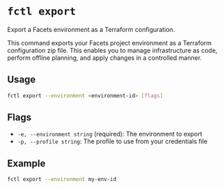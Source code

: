 # `fctl export`

Export a Facets environment as a Terraform configuration.

This command exports your Facets project environment as a Terraform configuration zip file. This enables you to manage infrastructure as code, perform offline planning, and apply changes in a controlled manner.

## Usage

```sh
fctl export --environment <environment-id> [flags]
```

## Flags
- `-e, --environment string` (required): The environment to export
- `-p, --profile string`: The profile to use from your credentials file

## Example

```sh
fctl export --environment my-env-id
``` 